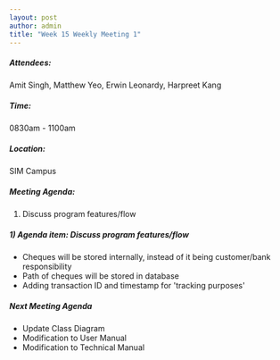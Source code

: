 ```yaml
---
layout: post
author: admin
title: "Week 15 Weekly Meeting 1"
---
```


##### Attendees:
Amit Singh, Matthew Yeo, Erwin Leonardy, Harpreet Kang

##### Time:
0830am - 1100am

##### Location: 
SIM Campus

##### Meeting Agenda:
1.  Discuss program features/flow

##### 1) Agenda item:  Discuss program features/flow
- Cheques will be stored internally, instead of it being customer/bank responsibility
- Path of cheques will be stored in database
- Adding transaction ID and timestamp for 'tracking purposes'

##### Next Meeting Agenda
- Update Class Diagram
- Modification to User Manual
- Modification to Technical Manual

